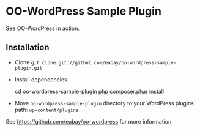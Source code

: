 # OO-WordPress Sample Plugin

See OO-WordPress in action.

## Installation
* Clone `git clone git://github.com/eabay/oo-wordpress-sample-plugin.git`
* Install dependencies

    cd oo-wordpress-sample-plugin
    php [composer.phar] install

* Move `oo-wordpress-sample-plugin` directory to your WordPress plugins path: `wp-content/plugins`


See https://github.com/eabay/oo-wordpress for more information.


[composer.phar]: https://github.com/composer/composer/